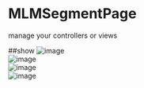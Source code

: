 # MLMSegmentPage
manage your controllers or views

##show
![image](https://github.com/MengLiMing/MLMSegmentPage/blob/master/default.gif)   
![image](https://github.com/MengLiMing/MLMSegmentPage/blob/master/line.gif)    
![image](https://github.com/MengLiMing/MLMSegmentPage/blob/master/arrow.gif)   
![image](https://github.com/MengLiMing/MLMSegmentPage/blob/master/slide.gif)    


